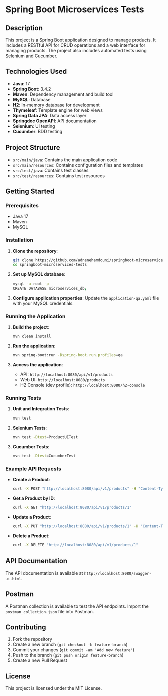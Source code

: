 # Spring Boot Microservices Tests

## Description

This project is a Spring Boot application designed to manage products. It includes a RESTful API for CRUD operations and a web interface for managing products. The project also includes automated tests using Selenium and Cucumber.

## Technologies Used

- **Java**: 17
- **Spring Boot**: 3.4.2
- **Maven**: Dependency management and build tool
- **MySQL**: Database
- **H2**: In-memory database for development
- **Thymeleaf**: Template engine for web views
- **Spring Data JPA**: Data access layer
- **Springdoc OpenAPI**: API documentation
- **Selenium**: UI testing
- **Cucumber**: BDD testing

## Project Structure

- `src/main/java`: Contains the main application code
- `src/main/resources`: Contains configuration files and templates
- `src/test/java`: Contains test classes
- `src/test/resources`: Contains test resources

## Getting Started

### Prerequisites

- Java 17
- Maven
- MySQL

### Installation

1. **Clone the repository**:
    ```sh
    git clone https://github.com/adnenehamdouni/springboot-microservices-tests.git
    cd springboot-microservices-tests
    ```

2. **Set up MySQL database**:
    ```sh
    mysql -u root -p
    CREATE DATABASE microservices_db;
    ```

3. **Configure application properties**:
   Update the `application-qa.yaml` file with your MySQL credentials.

### Running the Application

1. **Build the project**:
    ```sh
    mvn clean install
    ```

2. **Run the application**:
    ```sh
    mvn spring-boot:run -Dspring-boot.run.profiles=qa
    ```

3. **Access the application**:
   - API: `http://localhost:8080/api/v1/products`
   - Web UI: `http://localhost:8080/products`
   - H2 Console (dev profile): `http://localhost:8080/h2-console`

### Running Tests

1. **Unit and Integration Tests**:
    ```sh
    mvn test
    ```

2. **Selenium Tests**:
    ```sh
    mvn test -Dtest=ProductUITest
    ```

3. **Cucumber Tests**:
    ```sh
    mvn test -Dtest=CucumberTest
    ```

### Example API Requests

- **Create a Product**:
    ```sh
    curl -X POST "http://localhost:8080/api/v1/products" -H "Content-Type: application/json" -d '{"name": "New Product", "description": "New Description", "price": 99.99}'
    ```

- **Get a Product by ID**:
    ```sh
    curl -X GET "http://localhost:8080/api/v1/products/1"
    ```

- **Update a Product**:
    ```sh
    curl -X PUT "http://localhost:8080/api/v1/products/1" -H "Content-Type: application/json" -d '{"name": "Updated Product", "description": "Updated Description", "price": 199.99}'
    ```

- **Delete a Product**:
    ```sh
    curl -X DELETE "http://localhost:8080/api/v1/products/1"
    ```

## API Documentation

The API documentation is available at `http://localhost:8080/swagger-ui.html`.

## Postman

A Postman collection is available to test the API endpoints. Import the `postman_collection.json` file into Postman.

## Contributing

1. Fork the repository
2. Create a new branch (`git checkout -b feature-branch`)
3. Commit your changes (`git commit -am 'Add new feature'`)
4. Push to the branch (`git push origin feature-branch`)
5. Create a new Pull Request

## License

This project is licensed under the MIT License.